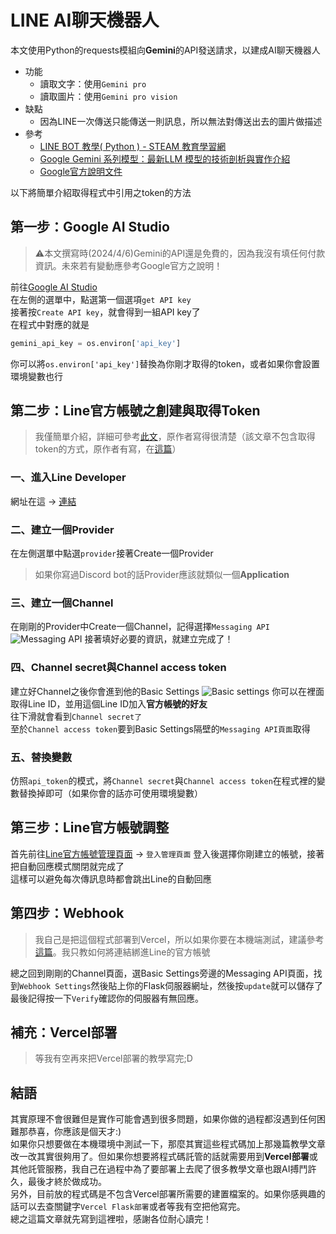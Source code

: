 # LINE AI聊天機器人
本文使用Python的requests模組向**Gemini**的API發送請求，以建成AI聊天機器人
* 功能
  * 讀取文字：使用`Gemini pro`
  * 讀取圖片：使用`Gemini pro vision`
* 缺點
  * 因為LINE一次傳送只能傳送一則訊息，所以無法對傳送出去的圖片做描述
* 參考
  * [LINE BOT 教學( Python ) - STEAM 教育學習網](https://steam.oxxostudio.tw/category/python/example/line-bot.html)
  * [Google Gemini 系列模型：最新LLM 模型的技術剖析與實作介紹](https://blog.infuseai.io/google-gemini-model-intro-a302d6ae87c3)
  * [Google官方說明文件](https://ai.google.dev/docs?hl=zh-tw)

以下將簡單介紹取得程式中引用之token的方法
## 第一步：Google AI Studio
> ⚠️本文撰寫時(2024/4/6)Gemini的API還是免費的，因為我沒有填任何付款資訊。未來若有變動應參考Google官方之說明！

前往[Google AI Studio](https://aistudio.google.com/)  
在左側的選單中，點選第一個選項`get API key`  
接著按`Create API key`，就會得到一組API key了  
在程式中對應的就是
```py
gemini_api_key = os.environ['api_key']
```
你可以將`os.environ['api_key']`替換為你剛才取得的token，或者如果你會設置環境變數也行

## 第二步：Line官方帳號之創建與取得Token
> 我僅簡單介紹，詳細可參考[此文](https://steam.oxxostudio.tw/category/python/example/line-developer.html)，原作者寫得很清楚（該文章不包含取得token的方式，原作者有寫，在[這篇](https://steam.oxxostudio.tw/category/python/example/line-webhook.html)）

### 一、進入Line Developer
網址在這 -> [連結](https://developers.line.biz/zh-hant/)
### 二、建立一個Provider
在左側選單中點選`provider`接著Create一個Provider
> 如果你寫過Discord bot的話Provider應該就類似一個**Application**

### 三、建立一個Channel 
在剛剛的Provider中Create一個Channel，記得選擇`Messaging API`
![Messaging API](https://scontent.frmq2-2.fna.fbcdn.net/v/t1.15752-9/433994174_1817362718729995_6580314643434535918_n.jpg?_nc_cat=100&ccb=1-7&_nc_sid=5f2048&_nc_ohc=7-ipoQoiP0kAb5H8cpX&_nc_ht=scontent.frmq2-2.fna&oh=03_AdV420sI2E3sfRHaeb4ryS09ZkZ9BGvrlej1OqEdu7BJYw&oe=6638402D)
接著填好必要的資訊，就建立完成了！
### 四、Channel secret與Channel access token
建立好Channel之後你會進到他的Basic Settings
![Basic settings](https://scontent-tpe1-1.xx.fbcdn.net/v/t1.15752-9/421071721_1171088150541307_8879639398150892167_n.jpg?_nc_cat=109&ccb=1-7&_nc_sid=5f2048&_nc_ohc=_e7g2rFHPzgAb4xg4GJ&_nc_ht=scontent-tpe1-1.xx&oh=03_AdUcFHYSFTNR0zSyfU126cWodzIc7fsJ2rfVcunJavynTA&oe=663821ED)
你可以在裡面取得Line ID，並用這個Line ID加入**官方帳號的好友**  
往下滑就會看到`Channel secret了`  
至於`Channel access token`要到Basic Settings隔壁的`Messaging API頁面`取得
### 五、替換變數
仿照`api_token`的模式，將`Channel secret`與`Channel access token`在程式裡的變數替換掉即可（如果你會的話亦可使用環境變數）
## 第三步：Line官方帳號調整
首先前往[Line官方帳號管理頁面](https://tw.linebiz.com/login/) -> `登入管理頁面`
登入後選擇你剛建立的帳號，接著把自動回應模式關閉就完成了  
這樣可以避免每次傳訊息時都會跳出Line的自動回應  
## 第四步：Webhook
> 我自己是把這個程式部署到Vercel，所以如果你要在本機端測試，建議參考[這篇](https://steam.oxxostudio.tw/category/python/example/line-webhook.html)。我只教如何將連結綁進Line的官方帳號

總之回到剛剛的Channel頁面，選Basic Settings旁邊的Messaging API頁面，找到`Webhook Settings`然後貼上你的Flask伺服器網址，然後按`update`就可以儲存了
最後記得按一下`Verify`確認你的伺服器有無回應。
## 補充：Vercel部署
> 等我有空再來把Vercel部署的教學寫完;D

## 結語
其實原理不會很難但是實作可能會遇到很多問題，如果你做的過程都沒遇到任何困難那恭喜，你應該是個天才:)  
如果你只想要做在本機環境中測試一下，那麼其實這些程式碼加上那幾篇教學文章改一改其實很夠用了。但如果你想要將程式碼託管的話就需要用到**Vercel部署**或其他託管服務，我自己在過程中為了要部署上去爬了很多教學文章也跟AI搏鬥許久，最後才終於做成功。  
另外，目前放的程式碼是不包含Vercel部署所需要的建置檔案的。如果你感興趣的話可以去查關鍵字`Vercel Flask部署`或者等我有空把他寫完。  
總之這篇文章就先寫到這裡啦，感謝各位耐心讀完！
